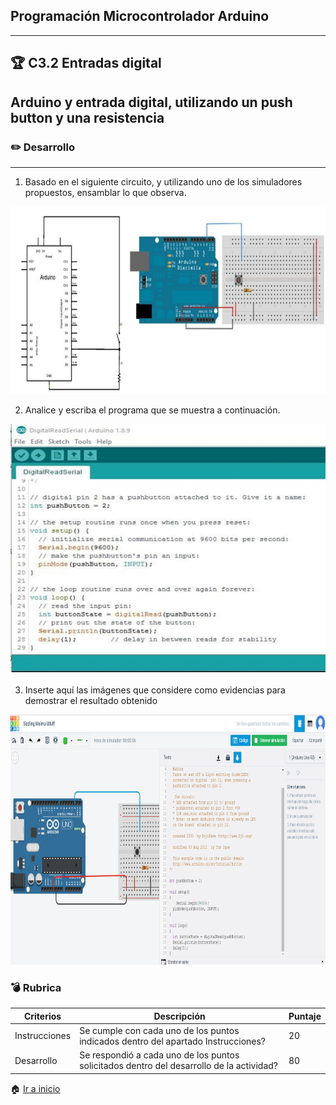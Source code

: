## Programación Microcontrolador Arduino
---
## :trophy: C3.2 Entradas digital
## Arduino y entrada digital, utilizando un push button y una resistencia

### :pencil2: Desarrollo
---


1. Basado en el siguiente circuito, y utilizando uno de los simuladores propuestos, ensamblar lo que observa.

<p align="left">
        <img alt="ArduinoEjemplo" src="https://github.com/JavieRM3N/SistemasProgramables/blob/main/img/C3.2ArduinoIDEejemplo.png?raw=true" 
        width=600 height=300>
    </p>

2. Analice y escriba el programa que se muestra a continuación.

<p align="left">
        <img alt="ArduinoCodigo" src="https://github.com/JavieRM3N/SistemasProgramables/blob/main/img/C3.2ArduinoIDEcodigo.png?raw=true" 
        width=600 height=400>
    </p>

3. Inserte aquí las imágenes que considere como evidencias para demostrar el resultado obtenido


<p align="left">
        <img alt="Arduino" src="https://github.com/JavieRM3N/SistemasProgramables/blob/main/img/C3.2ArduinoIDE.png?raw=true" 
        width=600 height=400>
    </p>

### :bomb: Rubrica

| Criterios     | Descripción                                                                                  | Puntaje |
| ------------- | -------------------------------------------------------------------------------------------- | ------- |
| Instrucciones | Se cumple con cada uno de los puntos indicados dentro del apartado Instrucciones?            | 20 |
| Desarrollo    | Se respondió a cada uno de los puntos solicitados dentro del desarrollo de la actividad?     | 80      |

:house: [Ir a inicio](https://github.com/JavieRM3N/SistemasProgramables)